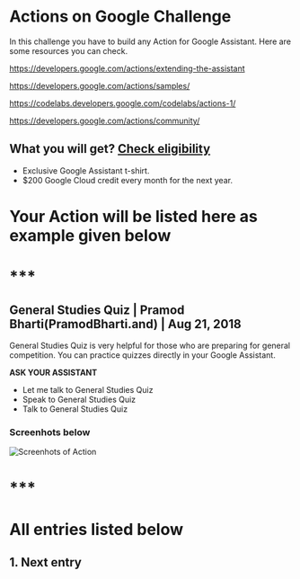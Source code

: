# Actions on Google Challenge

In this challenge you have to build any Action for Google Assistant. Here are some resources you can check.

https://developers.google.com/actions/extending-the-assistant

https://developers.google.com/actions/samples/

https://codelabs.developers.google.com/codelabs/actions-1/

https://developers.google.com/actions/community/

## What you will get? [Check eligibility](https://developers.google.com/actions/community/faq#eligibility)

* Exclusive Google Assistant t-shirt.
* $200 Google Cloud credit every month for the next year.
 
# Your Action will be listed here as example given below

# ***

## General Studies Quiz | Pramod Bharti(PramodBharti.and) | Aug 21, 2018

General Studies Quiz is very helpful for those who are preparing for general competition. You can practice quizzes directly in your Google Assistant.

**ASK YOUR ASSISTANT**

* Let me talk to General Studies Quiz
* Speak to General Studies Quiz
* Talk to General Studies Quiz

### Screenhots below

![Screenhots of Action](https://github.com/pramodbharti/Actions-on-Google-Challenge/blob/master/screenshots/GeneralStudiesQuiz-PramodBharti.jpeg)

# ***

# All entries listed below

## 1. Next entry
